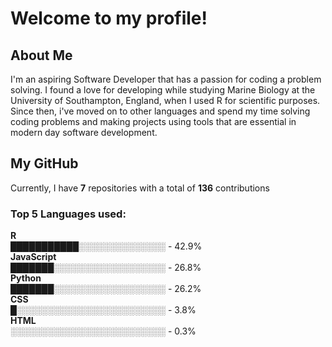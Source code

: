 # Welcome to my profile!
## About Me
I'm an aspiring Software Developer that has a passion for coding a problem solving. I found a love for developing while studying Marine Biology at the University 
of Southampton, England, when I used R for scientific purposes. Since then, i've moved on to other languages and spend my time solving coding problems and making projects using tools
that are essential in modern day software development.

## My GitHub
<!--START_SECTION:github-stats-->
Currently, I have **7** repositories with a total of **136** contributions
<!--END_SECTION:github-stats-->
<!--START_SECTION:languages-->
### Top 5 Languages used:<br>
**R**<br>
███████████░░░░░░░░░░░░░░ - 42.9%<br>
**JavaScript**<br>
███████░░░░░░░░░░░░░░░░░░ - 26.8%<br>
**Python**<br>
███████░░░░░░░░░░░░░░░░░░ - 26.2%<br>
**CSS**<br>
█░░░░░░░░░░░░░░░░░░░░░░░░ - 3.8%<br>
**HTML**<br>
░░░░░░░░░░░░░░░░░░░░░░░░░ - 0.3%<br>

<!--END_SECTION:languages-->


<!--

Here are some ideas to get you started:

- 🔭 I’m currently working on ...
- 🌱 I’m currently learning ...
- 👯 I’m looking to collaborate on ...
- 🤔 I’m looking for help with ...
- 💬 Ask me about ...
- 📫 How to reach me: ...
- 😄 Pronouns: ...
- ⚡ Fun fact: ...
-->
